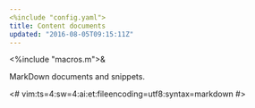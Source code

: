 ```yaml
---
<%include "config.yaml">
title: Content documents
updated: "2016-08-05T09:15:11Z"
---
```


<%include "macros.m">&

MarkDown documents and snippets.

<#
vim:ts=4:sw=4:ai:et:fileencoding=utf8:syntax=markdown
#>
